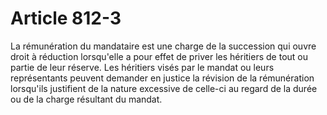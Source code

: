 # Article 812-3

La rémunération du mandataire est une charge de la succession qui ouvre droit à réduction lorsqu'elle a pour effet de priver les héritiers de tout ou partie de leur réserve. Les héritiers visés par le mandat ou leurs représentants peuvent demander en justice la révision de la rémunération lorsqu'ils justifient de la nature excessive de celle-ci au regard de la durée ou de la charge résultant du mandat.
